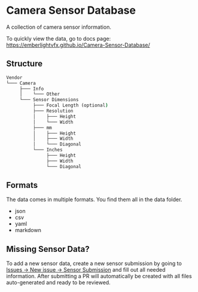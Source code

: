 # Camera Sensor Database

A collection of camera sensor information.

To quickly view the data, go to docs page:
<https://emberlightvfx.github.io/Camera-Sensor-Database/>

## Structure

```cmd
Vendor
└─── Camera
     ├─── Info
     │    └─── Other
     └─── Sensor Dimensions
          ├─── Focal Length (optional)
          ├─── Resolution
          │    ├─── Height
          │    └─── Width
          ├─── mm
          │    ├─── Height
          │    ├─── Width
          │    └─── Diagonal
          └─── Inches
               ├─── Height
               ├─── Width
               └─── Diagonal
```

## Formats

The data comes in multiple formats.
You find them all in the data folder.

- json
- csv
- yaml
- markdown

## Missing Sensor Data?

To add a new sensor data, create a new sensor submission by going to [Issues -> New issue -> Sensor Submission](https://github.com/EmberLightVFX/Camera-Sensor-Database/issues/new/choose) and fill out all needed information.
After submitting a PR will automatically be created with all files auto-generated and ready to be reviewed.
